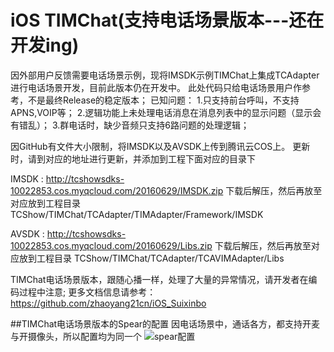 # iOS TIMChat(支持电话场景版本---还在开发ing)
因外部用户反馈需要电话场景示例，现将IMSDK示例TIMChat上集成TCAdapter进行电话场景开发，目前此版本仍在开发中。
此处代码只给电话场景用户作参考，不是最终Release的稳定版本；
已知问题：
1.只支持前台呼叫，不支持APNS,VOIP等；
2.逻辑功能上未处理电话消息在消息列表中的显示问题（显示会有错乱）；
3.群电话时，缺少音频只支持6路问题的处理逻辑；

因GitHub有文件大小限制，将IMSDK以及AVSDK上传到腾讯云COS上。
更新时，请到对应的地址进行更新，并添加到工程下面对应的目录下

IMSDK : http://tcshowsdks-10022853.cos.myqcloud.com/20160629/IMSDK.zip 下载后解压，然后再放至对应放到工程目录  TCShow/TIMChat/TCAdapter/TIMAdapter/Framework/IMSDK

AVSDK : http://tcshowsdks-10022853.cos.myqcloud.com/20160629/Libs.zip  下载后解压，然后再放至对应放到工程目录  TCShow/TIMChat/TCAdapter/TCAVIMAdapter/Libs

TIMChat电话场景版本，跟随心播一样，处理了大量的异常情况，请开发者在编码过程中注意;
更多文档信息请参考：https://github.com/zhaoyang21cn/iOS_Suixinbo

##TIMChat电话场景版本的Spear的配置
因电话场景中，通话各方，都支持开麦与开摄像头，所以配置均为同一个
![spear配置](https://raw.githubusercontent.com/zhaoyang21cn/iOS_Suixinbo/master/LiveHost.jpeg)
